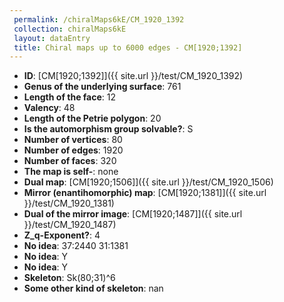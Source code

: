 ```yaml
--- 
 permalink: /chiralMaps6kE/CM_1920_1392 
 collection: chiralMaps6kE
 layout: dataEntry
 title: Chiral maps up to 6000 edges - CM[1920;1392]
---
```


- **ID**: [CM[1920;1392]]({{ site.url }}/test/CM_1920_1392)
- **Genus of the underlying surface**: 761
- **Length of the face**: 12
- **Valency**: 48
- **Length of the Petrie polygon**: 20
- **Is the automorphism group solvable?**: S
- **Number of vertices**: 80
- **Number of edges**: 1920
- **Number of faces**: 320
- **The map is self-**: none
- **Dual map**: [CM[1920;1506]]({{ site.url }}/test/CM_1920_1506)
- **Mirror (enantihomorphic) map**: [CM[1920;1381]]({{ site.url }}/test/CM_1920_1381)
- **Dual of the mirror image**: [CM[1920;1487]]({{ site.url }}/test/CM_1920_1487)
- **Z_q-Exponent?**: 4
- **No idea**:  37:2440 31:1381
- **No idea**: Y
- **No idea**: Y
- **Skeleton**: Sk(80;31)^6
- **Some other kind of skeleton**: nan

